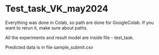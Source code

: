 # Test_task_VK_may2024
Everything was done in Colab, so path are done for GoogleColab. If you want to rerun it, make sure about paths.

All the experiments and result model are inside file - test_task. 

Predicted data is in file sample_submit.csv
